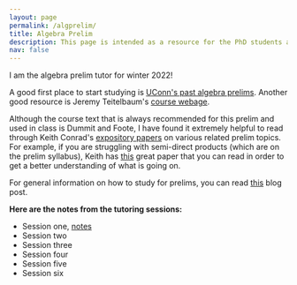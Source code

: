 ```yaml
---
layout: page
permalink: /algprelim/
title: Algebra Prelim
description: This page is intended as a resource for the PhD students at UConn taking the algebra prelim. 
nav: false
---
```


I am the algebra prelim tutor for winter 2022! 

A good first place to start studying is [UConn's past algebra prelims](https://math.uconn.edu/degree-programs/graduate/preliminary-exams/). Another good resource is Jeremy Teitelbaum's [course webage](https://jeremy9959.net/Math-5210/overview.html). 

Although the course text that is always recommended for this prelim and used in class is Dummit and Foote, I have found it extremely helpful to read through Keith Conrad's [expository papers](https://kconrad.math.uconn.edu/blurbs/) on various related prelim topics. For example, if you are struggling with semi-direct products (which are on the prelim syllabus), Keith has [this](https://kconrad.math.uconn.edu/blurbs/grouptheory/semidirect-product.pdf) great paper that you can read in order to get a better understanding of what is going on. 

For general information on how to study for prelims, you can read [this](https://asiminah.github.io/projects/quals/) blog post. 

**Here are the notes from the tutoring sessions:**
* Session one, <a href="/assets/pdf/AlgJan2021.pdf" target="_blank">notes</a>
* Session two 
* Session three 
* Session four
* Session five
* Session six

<!--
<a href="/assets/pdf/HamakiotesCV.pdf" target="_blank">Open PDF to see all Pages</a>
-->
